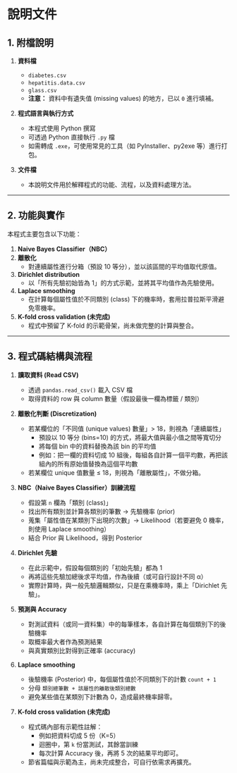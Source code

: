 # 說明文件

## 1. 附檔說明

1. **資料檔**  
   - `diabetes.csv`  
   - `hepatitis.data.csv`  
   - `glass.csv`  
   - **注意：** 資料中有遺失值 (missing values) 的地方，已以 `0` 進行填補。

2. **程式語言與執行方式**  
   - 本程式使用 Python 撰寫  
   - 可透過 Python 直接執行 `.py` 檔  
   - 如需轉成 `.exe`，可使用常見的工具（如 PyInstaller、py2exe 等）進行打包。

3. **文件檔**  
   - 本說明文件用於解釋程式的功能、流程，以及資料處理方法。

---

## 2. 功能與實作

本程式主要包含以下功能：

1. **Naive Bayes Classifier（NBC）**  
2. **離散化**  
   - 對連續屬性進行分箱（預設 10 等分），並以該區間的平均值取代原值。  
3. **Dirichlet distribution**  
   - 以「所有先驗初始皆為 1」的方式示範，並將其平均值作為先驗使用。  
4. **Laplace smoothing**  
   - 在計算每個屬性值於不同類別 (class) 下的機率時，套用拉普拉斯平滑避免零機率。  
5. **K-fold cross validation (未完成)**  
   - 程式中預留了 K-fold 的示範骨架，尚未做完整的計算與整合。

---

## 3. 程式碼結構與流程

1. **讀取資料 (Read CSV)**  
   - 透過 `pandas.read_csv()` 載入 CSV 檔  
   - 取得資料的 row 與 column 數量（假設最後一欄為標籤 / 類別）

2. **離散化判斷 (Discretization)**  
   - 若某欄位的「不同值 (unique values) 數量」> 18，則視為「連續屬性」  
     - 預設以 10 等分 (bins=10) 的方式，將最大值與最小值之間等寬切分  
     - 將每個 bin 中的資料替換為該 bin 的平均值  
     - 例如：把一欄的資料切成 10 組後，每組各自計算一個平均數，再把該組內的所有原始值替換為這個平均數  
   - 若某欄位 unique 值數量 ≤ 18，則視為「離散屬性」，不做分箱。

3. **NBC（Naive Bayes Classifier）訓練流程**  
   - 假設第 `n` 欄為「類別 (class)」  
   - 找出所有類別並計算各類別的筆數 → 先驗機率 (prior)  
   - 蒐集「屬性值在某類別下出現的次數」→ Likelihood（若要避免 0 機率，則使用 Laplace smoothing）  
   - 結合 Prior 與 Likelihood，得到 Posterior

4. **Dirichlet 先驗**  
   - 在此示範中，假設每個類別的「初始先驗」都為 1  
   - 再將這些先驗加總後求平均值，作為後續（或可自行設計不同 α）  
   - 實際計算時，與一般先驗邏輯類似，只是在乘機率時，乘上「Dirichlet 先驗」。

5. **預測與 Accuracy**  
   - 對測試資料（或同一資料集）中的每筆樣本，各自計算在每個類別下的後驗機率  
   - 取概率最大者作為預測結果  
   - 與真實類別比對得到正確率 (accuracy)

6. **Laplace smoothing**  
   - 後驗機率 (Posterior) 中，每個屬性值於不同類別下的計數 `count + 1`  
   - 分母 `類別總筆數 + 該屬性的離散後類別總數`  
   - 避免某些值在某類別下計數為 0，造成最終機率歸零。

7. **K-fold cross validation (未完成)**  
   - 程式碼內部有示範性註解：  
     - 例如把資料切成 5 份（K=5）  
     - 迴圈中，第 `k` 份當測試，其餘當訓練  
     - 每次計算 Accuracy 後，再將 5 次的結果平均即可。  
   - 節省篇幅與示範為主，尚未完成整合，可自行依需求再擴充。


